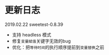 # 更新日志

2019.02.22 sweetest-0.8.39

 - 支持 headless 模式
 - 修复`变量赋值`关键字无效的bug
 - 优化：把`等待时间`的执行顺序提前到`变量替换`之前